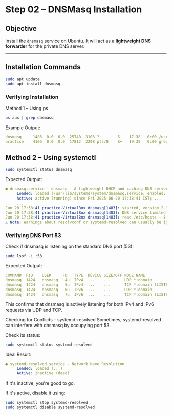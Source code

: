 # Step 02 – DNSMasq Installation

## Objective  
Install the `dnsmasq` service on Ubuntu. It will act as a **lightweight DNS forwarder** for the private DNS server.

---

## Installation Commands

```bash
sudo apt update
sudo apt install dnsmasq
```

### Verifying Installation
Method 1 – Using ps
```bash
ps aux | grep dnsmasq
```
Example Output:
```yaml
dnsmasq     1483  0.0  0.0  25740  3108 ?        S    17:38   0:00 /usr/sbin/dnsmasq ...
practice    4105  0.0  0.0  17812  2208 pts/0    S+   19:39   0:00 grep --color=auto dnsmasq
```

## Method 2 – Using systemctl
```bash
sudo systemctl status dnsmasq
```
Expected Output:
```yaml
● dnsmasq.service - dnsmasq - A lightweight DHCP and caching DNS server
     Loaded: loaded (/usr/lib/systemd/system/dnsmasq.service; enabled; preset: enabled)
     Active: active (running) since Fri 2025-06-20 17:38:41 IST; ...
     ...
Jun 20 17:38:41 practice-VirtualBox dnsmasq[1483]: started, version 2.90 cachesize 150
Jun 20 17:38:41 practice-VirtualBox dnsmasq[1483]: DNS service limited to local subnets
Jun 20 17:38:41 practice-VirtualBox dnsmasq[1483]: read /etc/hosts - 8 names
⚠️ Note: Warnings about resolvconf or systemd-resolved can usually be ignored unless you're doing advanced DNS integration.
```
### Verifying DNS Port 53
Check if dnsmasq is listening on the standard DNS port (53):

```bash
sudo lsof -i :53
```
Expected Output:

```yaml
COMMAND  PID    USER     FD   TYPE  DEVICE SIZE/OFF NODE NAME
dnsmasq  1424   dnsmasq   4u  IPv4  ...    ...      UDP *:domain
dnsmasq  1424   dnsmasq   5u  IPv4  ...    ...      TCP *:domain (LISTEN)
dnsmasq  1424   dnsmasq   6u  IPv6  ...    ...      UDP *:domain
dnsmasq  1424   dnsmasq   7u  IPv6  ...    ...      TCP *:domain (LISTEN)
```
This confirms that dnsmasq is actively listening for both IPv4 and IPv6 requests via UDP and TCP.

Checking for Conflicts – systemd-resolved
Sometimes, systemd-resolved can interfere with dnsmasq by occupying port 53.

Check its status:
```bash
sudo systemctl status systemd-resolved
```
Ideal Result:

```yaml
● systemd-resolved.service - Network Name Resolution
     Loaded: loaded (...)
     Active: inactive (dead)
```
If it's inactive, you're good to go.

If it's active, disable it using:

```bash
sudo systemctl stop systemd-resolved
sudo systemctl disable systemd-resolved
```